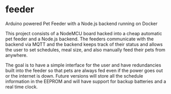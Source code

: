 # feeder
Arduino powered Pet Feeder with a Node.js backend running on Docker

This project consists of a NodeMCU board hacked into a cheap automatic pet feeder and a Node.js backend. The feeders communicate with the backend via MQTT and the backend keeps track of their status and allows the user to set schedules, meal size, and also manually feed their pets from anywhere. 

The goal is to have a simple interface for the user and have redundancies built into the feeder so that pets are always fed even if the power goes out or the internet is down. Future versions will store all the schedule information in the EEPROM and will have support for backup batteries and a real time clock. 
